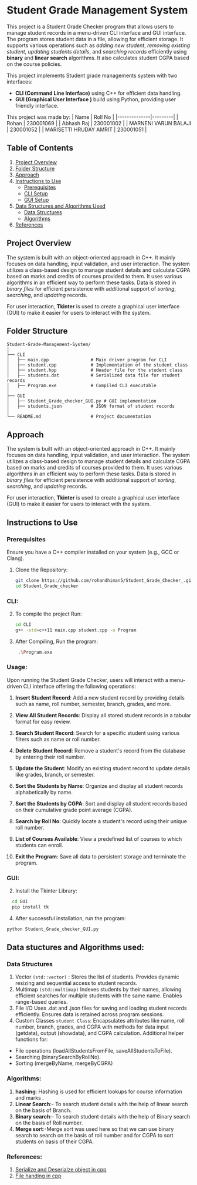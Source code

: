 # Student Grade Management System

This project is a Student Grade Checker program that allows users to manage student records in a menu-driven CLI interface and GUI interface. The program stores student data in a file, allowing for efficient storage. It supports various operations such as _adding new student_, _removing existing student_, _updating students details_, and _searching records_ efficiently using **binary** and **linear search** algorithms. It also calculates student CGPA based on the course policies.

This project implements Student grade managements system with two interfaces:
- **CLI (Command Line Interface)** using C++ for efficient data handling.
- **GUI (Graphical User Interface )** build using Python, providing user friendly interface.

This project was made by:
| Name         | Roll No |
|--------------|---------|
| Rohan       | 230001069     |
| Abhash Raj       | 230001002     |
| MARNENI VARUN BALAJI    | 230001052     |
| MARISETTI HRUDAY AMRIT    | 230001051    |

## Table of Contents

1. [Project Overview](#project-overview)
2. [Folder Structure](#folder-structure)
3. [Approach](#approach)
4. [Instructions to Use](#instructions-to-use)
   - [Prerequisites](#prerequisites)
   - [CLI Setup](#cli-setup)
   - [GUI Setup](#gui-setup)
5. [Data Structures and Algorithms Used](#data-structures-and-algorithms-used)
   - [Data Structures](#data-structures)
   - [Algorithms](#algorithms)
6. [References](#references)

## Project Overview
The system is built with an object-oriented approach in C++. It mainly focuses on data handling, input validation, and user interaction. The system utilizes a class-based design to manage student details and calculate CGPA based on marks and credits of courses provided to them. It uses various algorithms in an efficient way to perform these tasks. Data is stored in _binary files_ for efficient persistence with additional support of _sorting_, _searching_, and _updating_ records.

For user interaction, **Tkinter** is used to create a graphical user interface (GUI) to make it easier for users to interact with the system.

## Folder Structure

    Student-Grade-Management-System/
    │
    ├── CLI
    │   ├── main.cpp                # Main driver program for CLI
    │   ├── student.cpp             # Implementation of the student class
    │   ├── student.hpp             # Header file for the student class
    │   ├── students.dat            # Serialized data file for student records
    │   ├── Program.exe             # Compiled CLI executable
    │
    ├── GUI 
    │   ├── Student_Grade_checker_GUI.py # GUI implementation
    │   ├── students.json           # JSON format of student records
    │        
    └── README.md                   # Project documentation

## Approach
The system is built with an object-oriented approach in C++. It mainly focuses on data handling, input validation, and user interaction. The system utilizes a class-based design to manage student details and calculate CGPA based on marks and credits of courses provided to them. It uses various algorithms in an efficient way to perform these tasks. Data is stored in _binary files_ for efficient persistence with additional support of _sorting_, _searching_, and _updating_ records.

For user interaction, **Tkinter** is used to create a graphical user interface (GUI) to make it easier for users to interact with the system.

## Instructions to Use

### Prerequisites
Ensure you have a C++ compiler installed on your system (e.g., GCC or Clang).

1. Clone the Repository:
   ``` bash
   git clone https://github.com/rohandhiman5/Student_Grade_Checker_.git
   cd Student_Grade_checker


### CLI:
2. To compile the project Run:
   ``` bash
   cd CLI
   g++ -std=c++11 main.cpp student.cpp -o Program
   ```
3. After Compiling, Run the program:
   ``` bash
    .\Program.exe
   ```
### Usage:
  Upon running the Student Grade Checker, users will interact with a menu-driven CLI interface offering the following operations:

  1. **Insert Student Record**: Add a new student record by providing details such as name, roll number, semester, branch, grades, and more.
  
  2. **View All Student Records**: Display all stored student records in a tabular format for easy review.
  
  3. **Search Student Record**: Search for a specific student using various filters such as name or roll number.
  
  4. **Delete Student Record**: Remove a student's record from the database by entering their roll number.
  
  5. **Update the Student**: Modify an existing student record to update details like grades, branch, or semester.
  
  6. **Sort the Students by Name**: Organize and display all student records alphabetically by name.
  
  7. **Sort the Students by CGPA**: Sort and display all student records based on their cumulative grade point average (CGPA).
  
  8. **Search by Roll No**: Quickly locate a student's record using their unique roll number.
  
  9. **List of Courses Available**: View a predefined list of courses to which students can enroll.
  
  10. **Exit the Program**: Save all data to persistent storage and terminate the program.

### GUI:
2. Install the Tkinter Library:
``` bash
  cd GUI
  pip install tk
```
4. After successful installation, run the program:
``` bash
python Student_Grade_checker_GUI.py
```




## Data stuctures and Algorithms used:
### Data Structures
  1. Vector `` (std::vector) `` : Stores the list of students.
  Provides dynamic resizing and sequential access to student records.
  2. Multimap `` (std::multimap) ``
  Indexes students by their names, allowing efficient searches for multiple students with the same name. Enables range-based queries.
  3. File I/O
  Uses .dat and .json files for saving and loading student records efficiently. Ensures data is retained across program sessions.
  4. Custom Classes
  `` student Class ``: Encapsulates attributes like name, roll number, branch, grades, and CGPA with methods for data input (getdata), output (showdata), and CGPA calculation.
  Additional helper functions for:
  - File operations (loadAllStudentsFromFile, saveAllStudentsToFile).
  - Searching (binarySearchByRollNo).
  - Sorting (mergeByName, mergeByCGPA)
### Algorithms:
  1. **hashing**: Hashing is used for efficient lookups for course information and marks .
  2. **Linear Search**:- To search student details with the help of linear search on the basis of Branch.
  3. **Binary search**:- To search student details with the help of Binary search on the basis of Roll number.
  4. **Merge sort**:-Merge sort was used here so that we can use binary search to search on the basis of roll number and for CGPA to sort students on basis of their CGPA.







### References:
1. [Serialize and Deserialze object in cpp](https://www.geeksforgeeks.org/serialize-and-deserialize-an-object-in-cpp/)
2. [File handing in cpp](https://stackoverflow.com/questions/69426096/how-to-serialize-and-deserialize-an-object-into-from-binary-files-manually)
















